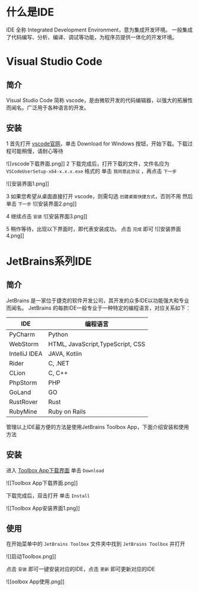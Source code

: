 # 什么是IDE

IDE 全称 Integrated Development Environment，意为集成开发环境。
一般集成了代码编写、分析、编译、调试等功能，为程序员提供一体化的开发环境。
# Visual Studio Code

## 简介

Visual Studio Code 简称 vscode，是由微软开发的代码编辑器，以强大的拓展性而闻名。广泛用于各种语言的开发。

## 安装

1 首先打开 [vscode官网](https://code.visualstudio.com/)，单击 Download for Windows 按钮，开始下载。下载过程可能稍慢，请耐心等待

![[vscode下载界面.png]]
2 下载完成后，打开下载的文件，文件名应为 `VSCodeUserSetup-x64-x.x.x.exe` 格式的
单击 `我同意此协议` ，再点击 `下一步`

![[安装界面1.png]]

3 如果您希望从桌面直接打开 vscode，则需勾选 `创建桌面快捷方式`，否则不用
然后单击 `下一步`
![[安装界面2.png]]

4 继续点击 `安装`
![[安装界面3.png]]

5 稍作等待，出现以下界面时，即代表安装成功。
点击 `完成` 即可
![[安装界面4.png]]

# JetBrains系列IDE

## 简介

JetBrains 是一家位于捷克的软件开发公司，其开发的众多IDE以功能强大和专业而闻名。
JetBrains 的每款IDE一般专业于一种特定的编程语言，对应关系如下：

| IDE           | 编程语言                             |
| ------------- | -------------------------------- |
| PyCharm       | Python                           |
| WebStorm      | HTML, JavaScript,TypeScript, CSS |
| IntelliJ IDEA | JAVA, Kotlin                     |
| Rider         | C, .NET                          |
| CLion         | C, C++                           |
| PhpStorm      | PHP                              |
| GoLand        | GO                               |
| RustRover     | Rust                             |
| RubyMine      | Ruby on Rails                    |
管理以上IDE最方便的方法是使用JetBrains Toolbox App，下面介绍安装和使用方法

## 安装

进入 [Toolbox App下载界面](https://www.jetbrains.com/toolbox-app/)
单击 `Download`

![[Toolbox App下载界面.png]]

下载完成后，双击打开
单击 `Install`

![[Toolbox App安装界面1.png]]

## 使用

在开始菜单中的 `JetBrains Toolbox` 文件夹中找到 `JetBrains Toolbox` 并打开

![[启动Toolbox.png]]

点击 `安装` 即可一键安装对应的IDE，点击 `更新` 即可更新对应的IDE

![[oolbox App使用.png]]